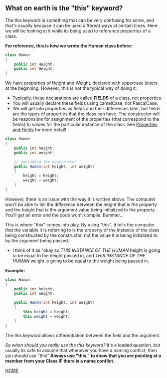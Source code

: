## What on earth is the "this" keyword?

The this keyword is something that can be very confusing for some, and that's usually because it can be used different ways at certain times.
Here we will be looking at it while its being used to reference properties of a class.

**For reference, this is how we wrote the Human class before:**

```csharp
class Human
{
    public int Height;
    public int Weight;
}
```

We have properties of Height and Weight, declared with uppercase letters at the beginning. However, this is not the typical way of doing it.

- Typically, these declarations are called **FIELDS** of a class, not properties.
- You will usually declare these fields using camelCase, not PascalCase.
- We will get into properties vs fields and their differences later, but fields are the types of properties that the class can have. The constructor will be responsible for assignment of the properties (that correspond to the fields) to values for the particular instance of the class. See [Properties and Fields](../master/propertiesVSfields.md) for more detail!

```csharp
class Human
{
    public int height;
    public int weight;

    // including the constructor
    public Human(int height, int weight)
    {
        height = height;
        weight = weight;
    }
}
```

However, there is an issue with the way it is written above. The computer won't be able to tell the difference between the height that is the property and the height that is the argument value being initialized to the property. You'll get an error and the code won't compile. Bummer...

This is where "this" comes into play. By using "this", it tells the computer that the variable it is referring to is the property of the instance of the class being constructed by the constructor, not the value it is being initialized to by the argument being passed.

- I think of it as "okay so _THIS INSTANCE OF THE HUMAN_ height is going to be equal to the height passed in, and _THIS INSTANCE OF THE HUMAN_ weight is going to be equal to the weight being passed in.

**Example:**

```csharp
class Human
{
    public int height;
    public int weight;

    public Human(int height, int weight)
    {
        this.height = height;
        this.weight = weight;
    }
}
```

The this keyword allows differentiation between the field and the argument.

_So when should you really use the this keyword?_
It's a loaded question, but usually its safe to assume that whenever you have a naming conflict, then you should use "this"
**Always use "this." to show that you are pointing at a member from your Class IF there is a name conflict.**

[HOME](../master)